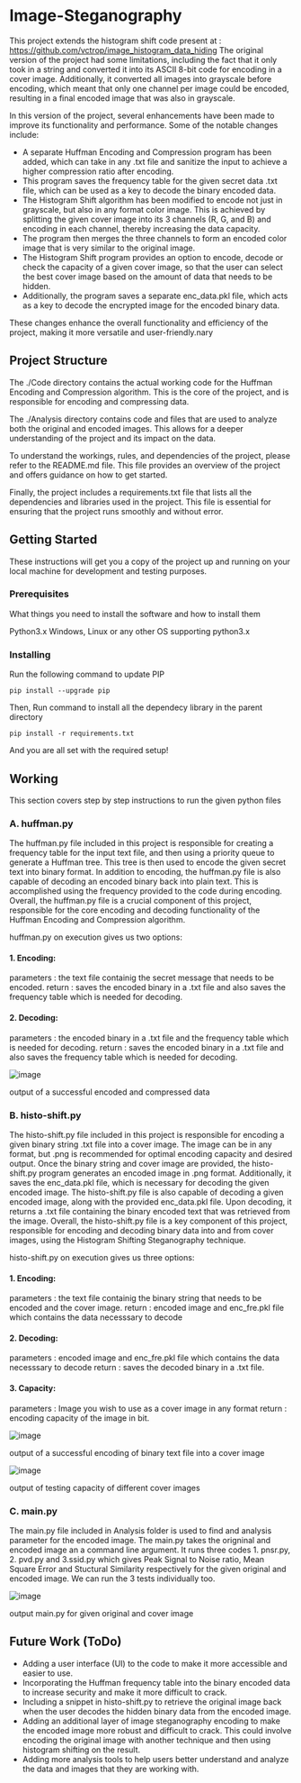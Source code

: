 # Image-Steganography
This project extends the histogram shift code present at : https://github.com/vctrop/image_histogram_data_hiding
The original version of the project had some limitations, including the fact that it only took in a string and converted it into its ASCII 8-bit code for encoding in a cover image. Additionally, it converted all images into grayscale before encoding, which meant that only one channel per image could be encoded, resulting in a final encoded image that was also in grayscale.

In this version of the project, several enhancements have been made to improve its functionality and performance. Some of the notable changes include:

* A separate Huffman Encoding and Compression program has been added, which can take in any .txt file and sanitize the input to achieve a higher compression ratio after encoding. 
* This program saves the frequency table for the given secret data .txt file, which can be used as a key to decode the binary encoded data.
* The Histogram Shift algorithm has been modified to encode not just in grayscale, but also in any format color image. This is achieved by splitting the given cover image into its 3 channels (R, G, and B) and encoding in each channel, thereby increasing the data capacity. 
* The program then merges the three channels to form an encoded color image that is very similar to the original image.
* The Histogram Shift program provides an option to encode, decode or check the capacity of a given cover image, so that the user can select the best cover image based on the amount of data that needs to be hidden.
* Additionally, the program saves a separate enc_data.pkl file, which acts as a key to decode the encrypted image for the encoded binary data.

These changes enhance the overall functionality and efficiency of the project, making it more versatile and user-friendly.nary

## Project Structure
The ./Code directory contains the actual working code for the Huffman Encoding and Compression algorithm. This is the core of the project, and is responsible for encoding and compressing data.

The ./Analysis directory contains code and files that are used to analyze both the original and encoded images. This allows for a deeper understanding of the project and its impact on the data.

To understand the workings, rules, and dependencies of the project, please refer to the README.md file. This file provides an overview of the project and offers guidance on how to get started.

Finally, the project includes a requirements.txt file that lists all the dependencies and libraries used in the project. This file is essential for ensuring that the project runs smoothly and without error.

## Getting Started

These instructions will get you a copy of the project up and running on your local machine for development and testing purposes. 

### Prerequisites

What things you need to install the software and how to install them

Python3.x
Windows, Linux or any other OS supporting python3.x

### Installing

Run the following command to update PIP
```
pip install --upgrade pip
```
Then, Run command to install all the dependecy library in the parent directory
```
pip install -r requirements.txt
```
And you are all set with the required setup!

## Working

This section covers step by step instructions to run the given python files
### A. huffman.py
The huffman.py file included in this project is responsible for creating a frequency table for the input text file, and then using a priority queue to generate a Huffman tree. This tree is then used to encode the given secret text into binary format.
In addition to encoding, the huffman.py file is also capable of decoding an encoded binary back into plain text. This is accomplished using the frequency provided to the code during encoding.
Overall, the huffman.py file is a crucial component of this project, responsible for the core encoding and decoding functionality of the Huffman Encoding and Compression algorithm.

huffman.py on execution gives us two options:
#### 1. Encoding:
parameters : the text file containig the secret message that needs to be encoded.
return : saves the encoded binary in a .txt file and also saves the frequency table which is needed for decoding.
#### 2. Decoding:
parameters : the encoded binary in a .txt file and the frequency table which is needed for decoding.
return : saves the encoded binary in a .txt file and also saves the frequency table which is needed for decoding.

![image](https://user-images.githubusercontent.com/44855917/235492143-15c4c687-53b9-42fc-b099-20376f66dd69.png)

output of a successful encoded and compressed data

### B. histo-shift.py
The histo-shift.py file included in this project is responsible for encoding a given binary string .txt file into a cover image. The image can be in any format, but .png is recommended for optimal encoding capacity and desired output.
Once the binary string and cover image are provided, the histo-shift.py program generates an encoded image in .png format. Additionally, it saves the enc_data.pkl file, which is necessary for decoding the given encoded image.
The histo-shift.py file is also capable of decoding a given encoded image, along with the provided enc_data.pkl file. Upon decoding, it returns a .txt file containing the binary encoded text that was retrieved from the image.
Overall, the histo-shift.py file is a key component of this project, responsible for encoding and decoding binary data into and from cover images, using the Histogram Shifting Steganography technique.

histo-shift.py on execution gives us three options:
#### 1. Encoding:
parameters : the text file containig the binary string that needs to be encoded and the cover image.
return : encoded image and enc_fre.pkl file which contains the data necesssary to decode
#### 2. Decoding:
parameters : encoded image and enc_fre.pkl file which contains the data necesssary to decode
return : saves the decoded binary in a .txt file.
#### 3. Capacity:
parameters : Image you wish to use as a cover image in any format
return : encoding capacity of the image in bit.

![image](https://user-images.githubusercontent.com/44855917/235496464-6e4c2349-6311-4206-a360-00f650d7961d.png)

output of a successful encoding of binary text file into a cover image

![image](https://user-images.githubusercontent.com/44855917/235496635-7483c0db-aaed-48a1-8733-5dd93705975d.png)

output of testing capacity of different cover images

### C. main.py
The main.py file included in Analysis folder is used to find and analysis parameter for the encoded image. The main.py takes the origninal and encoded image an a command line argument. It runs three codes 1. pnsr.py, 2. pvd.py and 3.ssid.py which gives Peak Signal to Noise ratio, Mean Square Error and Stuctural Similarity respectively for the given original and encoded image. We can run the 3 tests individually too.

![image](https://user-images.githubusercontent.com/44855917/235498396-9745d866-d1a3-44b0-a1da-ab243c9886c6.png)

output main.py for given original and cover image

## Future Work (ToDo)

* Adding a user interface (UI) to the code to make it more accessible and easier to use.
* Incorporating the Huffman frequency table into the binary encoded data to increase security and make it more difficult to crack.
* Including a snippet in histo-shift.py to retrieve the original image back when the user decodes the hidden binary data from the encoded image.
* Adding an additional layer of image steganography encoding to make the encoded image more robust and difficult to crack. This could involve encoding the original image with another technique and then using histogram shifting on the result.
* Adding more analysis tools to help users better understand and analyze the data and images that they are working with.

